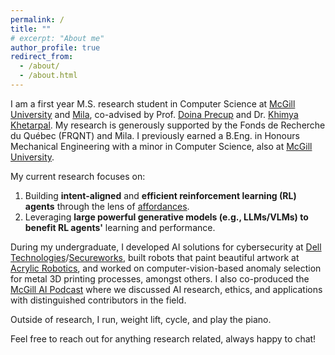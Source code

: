 ```yaml
---
permalink: /
title: ""
# excerpt: "About me"
author_profile: true
redirect_from: 
  - /about/
  - /about.html
---
```


I am a first year M.S. research student in Computer Science at [McGill University](https://www.mcgill.ca) and [Mila](https://mila.quebec/en/), co-advised by Prof. [Doina Precup](https://cs.mcgill.ca/~dprecup/) and Dr. [Khimya Khetarpal](https://kkhetarpal.github.io). My research is generously supported by the Fonds de Recherche du Québec (FRQNT) and Mila. I previously earned a B.Eng. in Honours Mechanical Engineering with a minor in Computer Science, also at [McGill University](https://www.mcgill.ca).

My current research focuses on:
1. Building **intent-aligned** and **efficient reinforcement learning (RL) agents** through the lens of [affordances](https://en.wikipedia.org/wiki/Affordance).
2. Leveraging **large powerful generative models (e.g., LLMs/VLMs) to benefit RL agents'** learning and performance. 

During my undergraduate, I developed AI solutions for cybersecurity at [Dell Technologies](https://www.dell.com/en-ca)/[Secureworks](https://www.secureworks.com), built robots that paint beautiful artwork at [Acrylic Robotics](https://www.acrylicrobotics.ca), and worked on computer-vision-based anomaly selection for metal 3D printing processes, amongst others. I also co-produced the [McGill AI Podcast](https://www.buzzsprout.com/1832809) where we discussed AI research, ethics, and applications with distinguished contributors in the field.

Outside of research, I run, weight lift, cycle, and play the piano.

Feel free to reach out for anything research related, always happy to chat!
